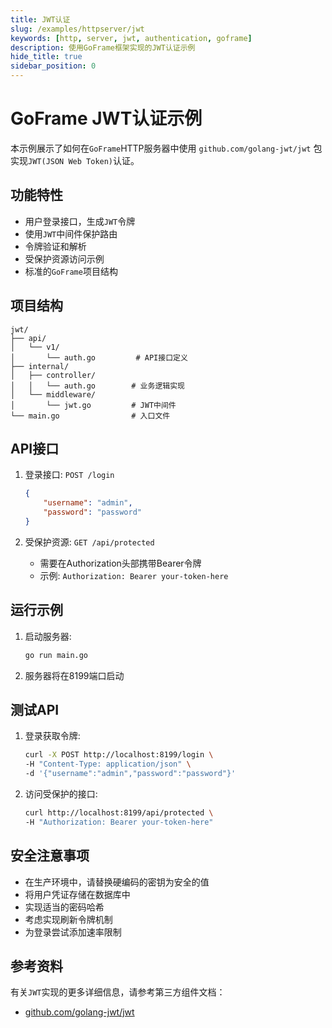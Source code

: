```yaml
---
title: JWT认证
slug: /examples/httpserver/jwt
keywords: [http, server, jwt, authentication, goframe]
description: 使用GoFrame框架实现的JWT认证示例
hide_title: true
sidebar_position: 0
---
```


# GoFrame JWT认证示例

本示例展示了如何在`GoFrame`HTTP服务器中使用 `github.com/golang-jwt/jwt` 包实现`JWT(JSON Web Token)`认证。

## 功能特性

- 用户登录接口，生成`JWT`令牌
- 使用`JWT`中间件保护路由
- 令牌验证和解析
- 受保护资源访问示例
- 标准的`GoFrame`项目结构

## 项目结构

```
jwt/
├── api/
│   └── v1/
│       └── auth.go         # API接口定义
├── internal/
│   ├── controller/
│   │   └── auth.go        # 业务逻辑实现
│   └── middleware/
│       └── jwt.go         # JWT中间件
└── main.go                # 入口文件
```

## API接口

1. 登录接口: `POST /login`
   ```json
   {
       "username": "admin",
       "password": "password"
   }
   ```

2. 受保护资源: `GET /api/protected`
   - 需要在Authorization头部携带Bearer令牌
   - 示例: `Authorization: Bearer your-token-here`

## 运行示例

1. 启动服务器:
   ```bash
   go run main.go
   ```

2. 服务器将在8199端口启动

## 测试API

1. 登录获取令牌:
   ```bash
   curl -X POST http://localhost:8199/login \
   -H "Content-Type: application/json" \
   -d '{"username":"admin","password":"password"}'
   ```

2. 访问受保护的接口:
   ```bash
   curl http://localhost:8199/api/protected \
   -H "Authorization: Bearer your-token-here"
   ```

## 安全注意事项

- 在生产环境中，请替换硬编码的密钥为安全的值
- 将用户凭证存储在数据库中
- 实现适当的密码哈希
- 考虑实现刷新令牌机制
- 为登录尝试添加速率限制

## 参考资料

有关`JWT`实现的更多详细信息，请参考第三方组件文档：
- [github.com/golang-jwt/jwt](https://github.com/golang-jwt/jwt)
